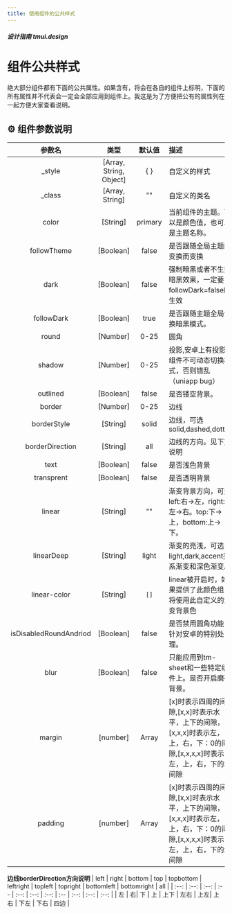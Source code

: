 ```yaml
---
title: 使用组件的公共样式
---
```



##### 设计指南 tmui.design

# 组件公共样式
绝大部分组件都有下面的公共属性。如果含有，将会在各自的组件上标明，下面的所有属性并不代表会一定会全部应用到组件上。我这是为了方便把公有的属性列在一起方便大家查看说明。

## :gear: 组件参数说明

| 参数名 | 类型 | 默认值 | 描述 |
| :--: | :--: | :--: | :-- |
| _style | [Array, String, Object] | { } | 自定义的样式 |
| _class | [Array, String] | "" | 自定义的类名 |
| color | [String] | primary | 当前组件的主题。可以是颜色值，也可以是主题名称。 |
| followTheme | [Boolean] | false | 是否跟随全局主题的变换而变换 |
| dark | [Boolean] | false | 强制暗黑或者不生效暗黑效果，一定要followDark=false时生效 |
| followDark | [Boolean] | true | 是否跟随主题全局切换暗黑模式。 |
| round | [Number] | 0-25 | 圆角 |
| shadow | [Number] | 0-25 | 投影,安卓上有投影的组件不可动态切换样式，否则错乱（uniapp bug） |
| outlined | [Boolean] | false | 是否镂空背景。 |
| border | [Number] | 0-25 | 边线 |
| borderStyle | [String] | solid| 边线，可选solid,dashed,dotted |
| borderDirection | [String] | all| 边线的方向。见下方说明 |
| text | [Boolean] | false | 是否浅色背景 | 
| transprent | [Boolean] | false | 是否透明背景 | 
| linear | [String] | "" | 渐变背景方向，可选left:右->左，right:左->右。top:下->上，bottom:上->下。 |
| linearDeep | [String] | light | 渐变的亮浅，可选light,dark,accent亮系渐变和深色渐变。 |
| linear-color | [String] | `[]` | linear被开启时，如果提供了此颜色组，将使用此自定义的渐变背景色 |
| isDisabledRoundAndriod | [Boolean] | false | 是否禁用圆角功能 ，针对安卓的特别处理。 |
| blur | [Boolean] | false | 只能应用到tm-sheet和一些特定组件上。是否开启磨砂背景。 |
| margin | [number] | Array | [x]时表示四周的间隙,[x,x]时表示水平，上下的间隙，[x,x,x]时表示左，上，右，下：0的间隙,[x,x,x,x]时表示：左，上，右，下的x间隙|
| padding | [number] | Array | [x]时表示四周的间隙,[x,x]时表示水平，上下的间隙，[x,x,x]时表示左，上，右，下：0的间隙,[x,x,x,x]时表示：左，上，右，下的x间隙|

**边线borderDirection方向说明**
| left | right | bottom | top | topbottom | leftright | topleft | topright | bottomleft | bottomright | all |
| :--: | :--: | :--: | :-- | :--: | :--: | :--: | :-- | :--: | :--: | :--: |
| 左 | 右| 下 | 上 | 上下 | 左右 | 上左| 上右 | 下左 | 下右 | 四边 |

